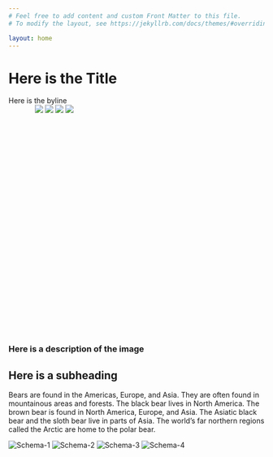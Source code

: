 ```yaml
---
# Feel free to add content and custom Front Matter to this file.
# To modify the layout, see https://jekyllrb.com/docs/themes/#overriding-theme-defaults

layout: home
---
```



<!DOCTYPE html>

<html>
    <head>
        <style>
            #cf3 {
    position:relative;
    height:448px;
    width:400px;
    margin:0 auto;

  }

div {
    display: block;
    margin: 5px;
}

#content {
    margin: 1%;
    position: relative;
    top: 10px;
}

#caption {
    text-align: center;
    position: relative;

}

#byline {
    text-align: center;
    text-decoration: bold;
    font-size: 1.5em;
}

h1 {
    text-align: center;
}
  
#cf3 img {
    max-width: 400px;

    margin-bottom: -500px;

    position:absolute;
    left:0;

    z-index: -1;
  }

  

  @keyframes cf3FadeInOut {
    0% {
      opacity:1;
    }
    17% {
      opacity:1;
    }
    25% {
      opacity:0;
    }
    92% {
      opacity:0;
    }
    100% {
      opacity:1;
    }
  }



  #cf3 img.top {
    animation-name: cf3FadeInOut;
    animation-timing-function: ease-in-out;
    animation-iteration-count: infinite;
    animation-duration: 12s;
    animation-direction: normal;
    }


  
  #cf3 img:nth-of-type(1) {
    animation-delay: 6s;
  }
  #cf3 img:nth-of-type(2) {
    animation-delay: 4s;
  }
  #cf3 img:nth-of-type(3) {
    animation-delay: 2s;
  }
  #cf3 img:nth-of-type(4) {
    animation-delay: 0;
  }
        </style>
    </head>
    <body>
        <h1>Here is the Title</h1>
        <div id="byline">Here is the byline</div>
            <div id="cf3">
                <img class="top" src="images/Schema-4.jpeg" />
                <img class="top" src="images/Schema-3.jpeg" />
                <img class="top" src="images/Schema-2.jpeg" />
                <img class="top" src="images/Schema-1.jpeg" />
            </div>
            <div id="caption">
                <h3>Here is a description of the image</h3>
            </div>
            <div id="content">
            <tr>
            <h2>Here is a subheading</h2>
            <p>
        Bears are found in the Americas, Europe, and Asia. They are often found in mountainous areas and forests. The black bear lives in North America. The brown bear is found in North America, Europe, and Asia. The Asiatic black bear and the sloth bear live in parts of Asia. The world’s far northern regions called the Arctic are home to the polar bear.
            </p>
            </div>
        </body>
</html>


![Schema-1](https://user-images.githubusercontent.com/119261903/228941756-cd97d268-24ce-4131-87e7-47c5e2f57614.jpeg)
![Schema-2](https://user-images.githubusercontent.com/119261903/228941763-278f122d-3bd0-4800-b4b8-ffab9fbf72cd.jpeg)
![Schema-3](https://user-images.githubusercontent.com/119261903/228941765-e05b996a-2266-4e0c-8887-22bb1d8ffe7f.jpeg)
![Schema-4](https://user-images.githubusercontent.com/119261903/228941767-3755d1ed-9591-4043-bb5e-76e417ed5e36.jpeg)
